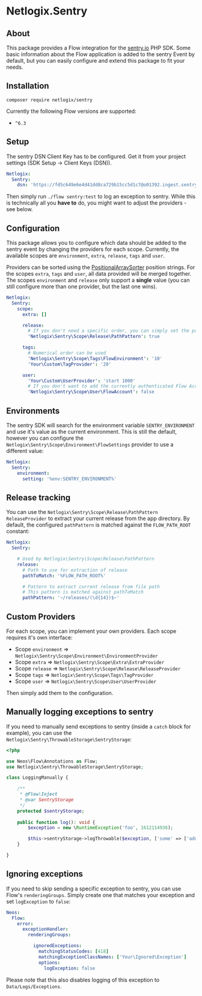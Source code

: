 # Netlogix.Sentry

## About
This package provides a Flow integration for the [sentry.io](https://sentry.io) PHP SDK. Some basic
information about the Flow application is added to the sentry Event by default, but you can easily
configure and extend this package to fit your needs.

## Installation
`composer require netlogix/sentry`

Currently the following Flow versions are supported:

* `^6.3`

## Setup

The sentry DSN Client Key has to be configured. Get it from your project settings (SDK Setup -> Client Keys (DSN)).
```yaml
Netlogix:
  Sentry:
    dsn: 'https://fd5c649e6e4d41dd8ca729b15cc5d1c7@o01392.ingest.sentry.io/123456789'
```

Then simply run `./flow sentry:test` to log an exception to sentry.
While this is technically all you **have to** do, you might want to adjust the providers - see below. 

## Configuration

This package allows you to configure which data should be added to the sentry event by changing the providers
for each scope. Currently, the available scopes are `environment`, `extra`, `release`, `tags` and `user`.

Providers can be sorted using the [PositionalArraySorter](https://github.com/neos/utility-arrays/blob/master/Classes/PositionalArraySorter.php#L15) position strings.
For the scopes `extra`, `tags` and `user`, all data provided will be merged together. The scopes `environment` and `release` only support a **single** value (you can still configure more than one provider, but the last one wins).


```yaml
Netlogix:
  Sentry:
    scope:
      extra: []

      release:
        # If you don't need a specific order, you can simply set the provider to true
        'Netlogix\Sentry\Scope\Release\PathPattern': true

      tags:
        # Numerical order can be used 
        'Netlogix\Sentry\Scope\Tags\FlowEnvironment': '10'
        'Your\Custom\TagProvider': '20'

      user:
        'Your\Custom\UserProvider': 'start 1000'
        # If you don't want to add the currently authenticated Flow Account to the Event, simply disable the provider
        'Netlogix\Sentry\Scope\User\FlowAccount': false
```

## Environments
The sentry SDK will search for the environment variable `SENTRY_ENVIRONMENT` and use it's value as the current environment. This is still the default, however
you can configure the `Netlogix\Sentry\Scope\Environment\FlowSettings` provider to use a different value:

```yaml
Netlogix:
  Sentry:
    environment:
      setting: '%env:SENTRY_ENVIRONMENT%'
```

## Release tracking
You can use the `Netlogix\Sentry\Scope\Release\PathPattern` `ReleaseProvider` to extract your current release from
the app directory. By default, the configured `pathPattern` is matched against the `FLOW_PATH_ROOT` constant:

````yaml
Netlogix:
  Sentry:

    # Used by Netlogix\Sentry\Scope\Release\PathPattern
    release:
      # Path to use for extraction of release
      pathToMatch: '%FLOW_PATH_ROOT%'

      # Pattern to extract current release from file path
      # This pattern is matched against pathToMatch
      pathPattern: '~/releases/(\d{14})$~'
````

## Custom Providers

For each scope, you can implement your own providers. Each scope requires it's own interface:

* Scope `environment` => `Netlogix\Sentry\Scope\Environment\EnvironmentProvider`
* Scope `extra` => `Netlogix\Sentry\Scope\Extra\ExtraProvider`
* Scope `release` => `Netlogix\Sentry\Scope\Release\ReleaseProvider`
* Scope `tags` => `Netlogix\Sentry\Scope\Tags\TagProvider`
* Scope `user` => `Netlogix\Sentry\Scope\User\UserProvider`

Then simply add them to the configuration.

## Manually logging exceptions to sentry

If you need to manually send exceptions to sentry (inside a `catch` block for example), you can use the
`Netlogix\Sentry\ThrowableStorage\SentryStorage`:

```php
<?php

use Neos\Flow\Annotations as Flow;
use Netlogix\Sentry\ThrowableStorage\SentryStorage;

class LoggingManually {

    /**
     * @Flow\Inject
     * @var SentryStorage
     */
    protected $sentryStorage;
    
    public function log(): void {
        $exception = new \RuntimeException('foo', 1612114936);

        $this->sentryStorage->logThrowable($exception, ['some' => ['additional', 'data']]);
    }

}
```

## Ignoring exceptions

If you need to skip sending a specific exception to sentry, you can use Flow's `renderingGroups`. Simply create one
that matches your exception and set `logException` to `false`: 

```yaml
Neos:
  Flow:
    error:
      exceptionHandler:
        renderingGroups:

          ignoredExceptions:
            matchingStatusCodes: [418]
            matchingExceptionClassNames: ['Your\Ignored\Exception']
            options:
              logException: false
```

Please note that this also disables logging of this exception to `Data/Logs/Exceptions`.
